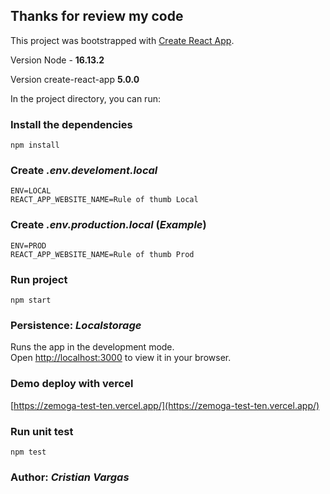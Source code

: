 ## Thanks for review my code 

This project was bootstrapped with [Create React App](https://github.com/facebook/create-react-app).

Version Node - **16.13.2**

Version create-react-app **5.0.0**

In the project directory, you can run:

### Install the dependencies

    npm install
### Create *.env.develoment.local*

    ENV=LOCAL
    REACT_APP_WEBSITE_NAME=Rule of thumb Local
### Create *.env.production.local* (*Example*)

    ENV=PROD
    REACT_APP_WEBSITE_NAME=Rule of thumb Prod

### Run project

    npm start

### Persistence: *Localstorage*

Runs the app in the development mode.\
Open [http://localhost:3000](http://localhost:3000) to view it in your browser.

### Demo deploy with vercel

[https://zemoga-test-ten.vercel.app/](https://zemoga-test-ten.vercel.app/)

### Run unit test

    npm test

### Author: *Cristian Vargas*
